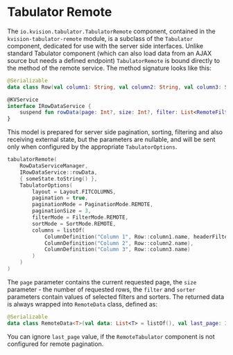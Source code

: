 # Tabulator Remote

The `io.kvision.tabulator.TabulatorRemote` component, contained in the `kvision-tabulator-remote` module, is a subclass of the `Tabulator` component, dedicated for use with the server side interfaces. Unlike standard Tabulator component (which can also load data from an AJAX source but needs a defined endpoint) `TabulatorRemote` is bound directly to the method of the remote service. The method signature looks like this:

```kotlin
@Serializable
data class Row(val column1: String, val column2: String, val column3: String)

@KVService
interface IRowDataService {
    suspend fun rowData(page: Int?, size: Int?, filter: List<RemoteFilter>?, sorter: List<RemoteSorter>?, state: String?): RemoteData<Row>
}
```

This model is prepared for server side pagination, sorting, filtering and also receiving external state, but the parameters are nullable, and will be sent only when configured by the appropriate `TabulatorOptions`.

```kotlin
tabulatorRemote(
    RowDataServiceManager,
    IRowDataService::rowData,
    { someState.toString() },
    TabulatorOptions(
        layout = Layout.FITCOLUMNS,
        pagination = true,
        paginationMode = PaginationMode.REMOTE,
        paginationSize = 3,
        filterMode = FilterMode.REMOTE,
        sortMode = SortMode.REMOTE,
        columns = listOf(
            ColumnDefinition("Column 1", Row::column1.name, headerFilter = Editor.INPUT),
            ColumnDefinition("Column 2", Row::column2.name),
            ColumnDefinition("Column 3", Row::column3.name)
        )
    )
)
```

The `page` parameter contains the current requested page, the `size` parameter - the number of requested rows, the `filter` and `sorter` parameters contain values of selected filters and sorters. The returned data is always wrapped into `RemoteData` class, defined as:

```kotlin
@Serializable
data class RemoteData<T>(val data: List<T> = listOf(), val last_page: Int = 0)
```

You can ignore `last_page` value, if the `RemoteTabulator` component is not configured for remote pagination.
